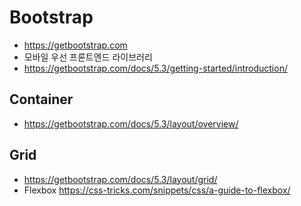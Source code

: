 # Bootstrap
- https://getbootstrap.com
- 모바일 우선 프론트엔드 라이브러리
- https://getbootstrap.com/docs/5.3/getting-started/introduction/

## Container
- https://getbootstrap.com/docs/5.3/layout/overview/

## Grid
- https://getbootstrap.com/docs/5.3/layout/grid/
- Flexbox https://css-tricks.com/snippets/css/a-guide-to-flexbox/


